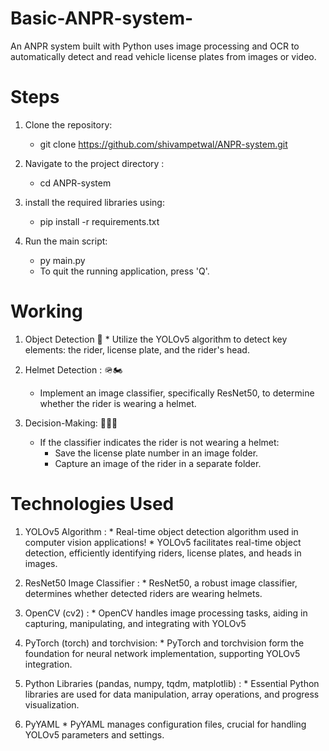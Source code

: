 # Basic-ANPR-system-
An ANPR system built with Python uses image processing and OCR to automatically detect and read vehicle license plates from images or video.
# Steps
1. Clone the repository:
    * git clone https://github.com/shivampetwal/ANPR-system.git

2. Navigate to the project directory : 
    * cd ANPR-system
    
3. install the required libraries using: 
    * pip install -r requirements.txt

4. Run the main script:
    * py main.py
    * To quit the running application, press 'Q'.
# Working
1. Object Detection 📸
        * Utilize the YOLOv5 algorithm to detect key elements: the rider, license plate, 
          and the rider's head.

2. Helmet Detection : 🪖🏍️
    * Implement an image classifier, specifically ResNet50, to determine whether the 
      rider is wearing a helmet.
    
3. Decision-Making: 🤔💭✅
    * If the classifier indicates the rider is not wearing a helmet:
        + Save the license plate number in an image folder.
        + Capture an image of the rider in a separate folder.
# Technologies Used

1. YOLOv5 Algorithm : 
        * Real-time object detection algorithm used in computer vision applications!
        * YOLOv5 facilitates real-time object detection, efficiently identifying riders,
          license plates, and heads in images.

2. ResNet50 Image Classifier : 
        * ResNet50, a robust image classifier, determines whether detected riders are 
          wearing helmets.
    
3. OpenCV (cv2) : 
        * OpenCV handles image processing tasks, aiding in capturing, manipulating, 
          and integrating with YOLOv5

4. PyTorch (torch) and torchvision:
        * PyTorch and torchvision form the foundation for neural network implementation,
          supporting YOLOv5 integration.

5. Python Libraries (pandas, numpy, tqdm, matplotlib) :
        * Essential Python libraries are used for data manipulation, array operations, 
          and progress visualization.

6. PyYAML
        * PyYAML manages configuration files, crucial for handling YOLOv5 parameters and settings.
